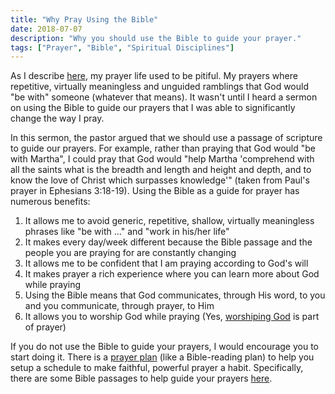 ```yaml
---
title: "Why Pray Using the Bible"
date: 2018-07-07
description: "Why you should use the Bible to guide your prayer."
tags: ["Prayer", "Bible", "Spiritual Disciplines"]
---
```


As I describe [here](https://bible.hightower.space/posts/prayer-plan/#why), my prayer life used to be pitiful. My prayers where repetitive, virtually meaningless and unguided ramblings that God would "be with" someone (whatever that means). It wasn't until I heard a sermon on using the Bible to guide our prayers that I was able to significantly change the way I pray.

In this sermon, the pastor argued that we should use a passage of scripture to guide our prayers. For example, rather than praying that God would "be with Martha", I could pray that God would "help Martha 'comprehend with all the saints what is the breadth and length and height and depth, and to know the love of Christ which surpasses knowledge'" (taken from Paul's prayer in Ephesians 3:18-19). Using the Bible as a guide for prayer has numerous benefits:

1. It allows me to avoid generic, repetitive, shallow, virtually meaningless phrases like "be with ..." and "work in his/her life"
2. It makes every day/week different because the Bible passage and the people you are praying for are constantly changing
3. It allows me to be confident that I am praying according to God's will
4. It makes prayer a rich experience where you can learn more about God while praying
5. Using the Bible means that God communicates, through His word, to you and you communicate, through prayer, to Him
6. It allows you to worship God while praying (Yes, [worshiping God](../../posts/practical-spiritual-disciplines-prayer/#what-to-say-when-you-pray) is part of prayer)

If you do not use the Bible to guide your prayers, I would encourage you to start doing it. There is a [prayer plan](https://bible.hightower.space/posts/prayer-plan/) (like a Bible-reading plan) to help you setup a schedule to make faithful, powerful prayer a habit. Specifically, there are some Bible passages to help guide your prayers [here](https://bible.hightower.space/posts/prayer-plan/#bible-passages).
